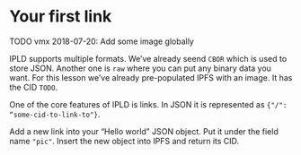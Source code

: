 # Your first link

TODO vmx 2018-07-20: Add some image globally

IPLD supports multiple formats. We’ve already seend `CBOR` which is used to store JSON. Another one is `raw` where you can put any binary data you want. For this lesson we’ve already pre-populated IPFS with an image. It has the CID `TODO`.

One of the core features of IPLD is links. In JSON it is represented as `{"/": “some-cid-to-link-to"}`.

Add a new link into your “Hello world” JSON object. Put it under the field name `"pic"`. Insert the new object into IPFS and return its CID.
